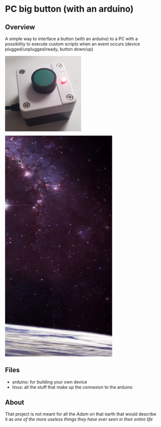 # PC big button (with an arduino)

## Overview

A simple way to interface a button (with an arduino) to a PC with a possibility to execute custom scripts 
when an event occurs (device plugged/unplugged/ready, button down/up)

<img src="assets/final_building.jpg" align="center" alt="button" width="250"/>

![demo](assets/demo.gif)

## Files

- arduino: for building your own device
- linux: all the stuff that make up the connexion to the arduino

## About

That project is not meant for all the *Adam* on that earth that would describe it as *one of the more useless things they have ever seen in their entire life*
